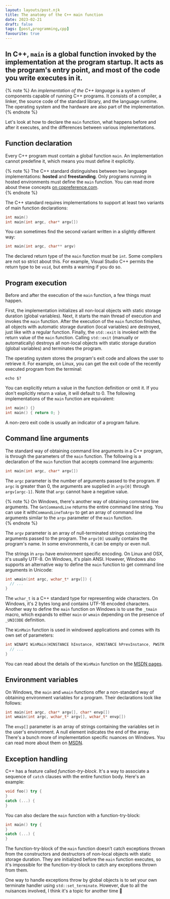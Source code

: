 ```yaml
---
layout: layouts/post.njk
title: The anatomy of the C++ main function
date: 2023-02-21
draft: false
tags: [post,programming,cpp]
favourite: true
---
```


In C++, `main` is a global function invoked by the implementation at the program startup. It acts as the program's 
entry point, and most of the code you write executes in it.
---

{% note %}
An <i>implementation of the C++ language</i> is a system of components capable of running C++ programs. It consists 
of a compiler, a linker, the source code of the standard library, and the language runtime. The operating system and
the hardware are also part of the implementation.
{% endnote %}

Let's look at how to declare the `main` function, what happens before and after it executes, and the differences
between various implementations.

## Function declaration

Every C++ program must contain a global function `main`. An implementation cannot predefine it, which means you must
define it explicitly.

{% note %}
The C++ standard distinguishes between two language implementations: <b>hosted</b> and <b>freestanding</b>. Only
programs running in hosted environments must define the <code>main</code> function. You can read more about these 
concepts <a href="https://en.cppreference.com/w/cpp/freestanding">on cppreference.com</a>.   
{% endnote %}

The C++ standard requires implementations to support at least two variants of main function declarations:

```cpp
int main()
int main(int argc, char* argv[])
```

You can sometimes find the second variant written in a slightly different way:

```cpp
int main(int argc, char** argv)
```

The declared return type of the `main` function must be `int`. Some compilers are not so strict about this. For
example, Visual Studio C++ permits the return type to be `void`, but emits a warning if you do so.

## Program execution

Before and after the execution of the `main` function, a few things must happen.

First, the implementation initializes all non-local objects with static storage duration (global variables). Next, it
starts the main thread of execution and invokes the `main` function. After the execution of the `main` function
finishes, all objects with automatic storage duration (local variables) are destroyed, just like with a regular
function. Finally, the `std::exit` is invoked with the return value of the `main` function. Calling `std::exit`
(manually or automatically) destroys all non-local objects with static storage duration (global variables) and
terminates the program.

The operating system stores the program's exit code and allows the user to retrieve it. For example, on Linux, you can
get the exit code of the recently executed program from the terminal:

```shell
echo $?
```

You can explicitly return a value in the function definition or omit it. If you don't explicitly return a value, it 
will default to 0. The following implementations of the `main` function are equivalent:

```cpp
int main() {}
int main() { return 0; }
```

A non-zero exit code is usually an indicator of a program failure.

## Command line arguments

The standard way of obtaining command line arguments in a C++ program, is through the parameters of the `main` 
function. The following is a declaration of the `main` function that accepts command line arguments: 

```cpp
int main(int argc, char* argv[])
```

The `argc` parameter is the number of arguments passed to the program. If `argc` is greater than 0, the arguments are
supplied in `argv[0]` through `argv[argc-1]`. Note that `argc` cannot have a negative value.

{% note %}
On Windows, there's another way of obtaining command line arguments. The <code>GetCommandLine</code> returns the entire
command line string. You can use it with<code>CommandLineToArgv</code> to get an array of command line arguments
similar to the <code>argv</code> parameter of the <code>main</code> function.  
{% endnote %}

The `argv` parameter is an array of null-terminated strings containing the arguments passed to the program. The
`argv[0]` usually contains the program's name. In some environments, it can be empty or even null.

The strings in `argv` have environment specific encoding. On Linux and OSX, it's usually UTF-8. On Windows, it's plain
ANSI. However, Windows also supports an alternative way to define the `main` function to get command line arguments in
Unicode:

```cpp
int wmain(int argc, wchar_t* argv[]) {
  // ...
}
```

The `wchar_t` is a C++ standard type for representing wide characters. On Windows, it's 2 bytes long and contains
UTF-16 encoded characters. Another way to define the `main` function on Windows is to use the `_tmain` macro, which
expands to either `main` or `wmain` depending on the presence of `_UNICODE` definition.

The `WinMain` function is used in windowed applications and comes with its own set of parameters:

```cpp
int WINAPI WinMain(HINSTANCE hInstance, HINSTANCE hPrevInstance, PWSTR pCmdLine, int nCmdShow) {
  // ...
}
```

You can read about the details of the `WinMain` function on the [MSDN pages](https://learn.microsoft.com/en-us/windows/win32/learnwin32/winmain--the-application-entry-point).

## Environment variables

On Windows, the `main` and `wmain` functions offer a non-standard way of obtaining environment variables for a 
program. Their declarations look like follows:

```cpp
int main(int argc, char* argv[], char* envp[])
int wmain(int argc, wchar_t* argv[], wchar_t* envp[])
```

The `envp[]` parameter is an array of strings containing the variables set in the user's environment. A null element
indicates the end of the array. There's a bunch more of implementation specific nuances on Windows. You can 
read more about them on [MSDN](https://learn.microsoft.com/en-us/cpp/cpp/main-function-command-line-args?view=msvc-170).

## Exception handling

C++ has a feature called *function-try-block*. It's a way to associate a sequence of `catch` clauses with the entire
function body. Here's an example:

```cpp
void foo() try {
}
catch (...) {
}
```

You can also declare the `main` function with a function-try-block:

```cpp
int main() try {
}
catch (...) {
}
```

The function-try-block of the `main` function doesn't catch exceptions thrown from the constructors and destructors of
non-local objects with static storage duration. They are initialized before the `main` function executes, so it's
impossible for the function-try-block to catch any exceptions thrown from them.

One way to handle exceptions throw by global objects is to set your own terminate handler using `std::set_terminate`.
However, due to all the nuisances involved, I think it's a topic for another time 🙂
